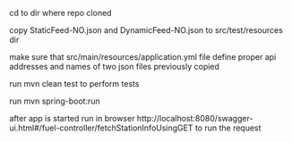 cd to dir where repo cloned

copy StaticFeed-NO.json and DynamicFeed-NO.json to src/test/resources dir

make sure that src/main/resources/application.yml file define proper api addresses and names of two json files previously copied

run mvn clean test to perform tests

run mvn spring-boot:run

after app is started run in browser http://localhost:8080/swagger-ui.html#/fuel-controller/fetchStationInfoUsingGET to run the request